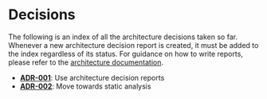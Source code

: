 # Decisions

The following is an index of all the architecture decisions taken so far. Whenever a new architecture decision report is created, it must be added to the index regardless of its status. For guidance on how to write reports, please refer to the [architecture documentation](../README.md).

* [**ADR-001**](adr-001.md): Use architecture decision reports
* [**ADR-002**](adr-002.md): Move towards static analysis
